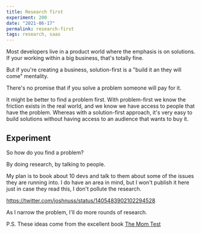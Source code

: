 ```yaml
---
title: Research first
experiment: 200
date: "2021-06-17"
permalink: research-first
tags: research, saas
---
```


Most developers live in a product world where the emphasis is on solutions. If your working within a big business, that's totally fine.

But if you're creating a business, solution-first is a "build it an they will come" mentality.

There's no promise that if you solve a problem someone will pay for it.

It might be better to find a problem first. With problem-first we know the friction exists in the real world, and we know we have access to people that have the problem. Whereas with a solution-first approach, it's very easy to build solutions without having access to an audience that wants to buy it.

## Experiment

So how do you find a problem?

By doing research, by talking to people.

My plan is to book about 10 devs and talk to them about some of the issues they are running into. I do have an area in mind, but I won't publish it here just in case they read this, I don't pollute the research.

https://twitter.com/joshnuss/status/1405483902102294528

As I narrow the problem, I'll do more rounds of research.

P.S. These ideas come from the excellent book [The Mom Test](http://momtestbook.com/)
